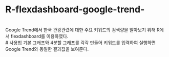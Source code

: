 # R-flexdashboard-google-trend-
<br>
Google Trend에서 한국 관광관련에 대한 주요 키워드의 검색량을 알아보기 위해 R에서 flexdashboard를 이용하였다. 
<br>
# 사용법
기본 그래프와 4분할 그래프를 각각 만들어 키워드를 입력하여 실행하면 Google Trend와 동일한 결과값을 보여준다.  
